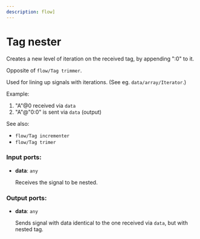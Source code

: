 ```yaml
---
description: flow]
---
```


# Tag nester

Creates a new level of iteration on the received tag, by appending ":0" to it.

Opposite of `flow/Tag trimmer`.

Used for lining up signals with iterations. (See eg. `data/array/Iterator`.)

Example:
1. "A"@0 received via `data`
2. "A"@"0:0" is sent via `data` (output)

See also:
* `flow/Tag incrementer`
* `flow/Tag trimer`

### Input ports:

* __data__: `any`

    Receives the signal to be nested.

### Output ports:

* __data__: `any`

    Sends signal with data identical to the one received via `data`, but with nested tag.

